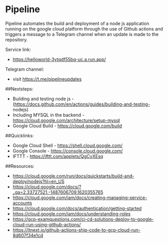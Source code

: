 # Pipeline

Pipeline automates the build and deployment of a node js application running on the google cloud platform through the use of Github actions and triggers a message to a Telegram channel when an update is made to the repository.

Service link:
- https://helloworld-3ytqdf55bq-uc.a.run.app/

Telegram channel:
- visit https://t.me/pipelineupdates

##Nextsteps:
- Building and testing node js - (https://docs.github.com/en/actions/guides/building-and-testing-
nodejs)
- Including MYSQL in the backend - https://cloud.google.com/architecture/setup-mysql
- Google Cloud Build - https://cloud.google.com/build

##Quicklinks: 
- Google Cloud Shell - https://shell.cloud.google.com/
- Google Console - https://console.cloud.google.com/
- IFTTT - https://ifttt.com/applets/QgCvXEsq

##Resources:
- https://cloud.google.com/run/docs/quickstarts/build-and-deploy/nodejs?hl=en_US
- https://cloud.google.com/docs/?_ga=2.33727521.-1487606709.1620355765
- https://cloud.google.com/iam/docs/creating-managing-service-accounts
- https://cloud.google.com/docs/authentication/getting-started
- https://cloud.google.com/iam/docs/understanding-roles
- https://gcp-examquestions.com/ci-cd-solutions-deploy-to-google-cloud-run-using-github-actions/
- https://itnext.io/github-actions-ship-code-to-gcp-cloud-run-8d607f34e1cd
